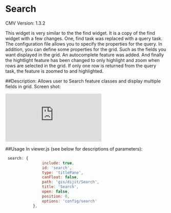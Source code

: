Search
===============

CMV Version: 1.3.2

This widget is very similar to the the find widget.  It is a copy of the find widget with a few changes.  One, find task was replaced with a query task.  The configuration file allows you to specify the properties for the query.  In addition, you can define some properties for the grid.  Such as the fields you want displayed in the grid.  An autocomplete feature was added.  And finally the hightlight feature has been changed to only highlight and zoom when rows are selected in the grid.  If only one row is returned from the query task, the feature is zoomed to and highlighted. 


##Description:
Allows user to Search feature classes and display multiple fields in grid.  Screen shot:
 
![URL Field](https://github.com/msamwill/CMV_Widgets/blob/master/README.md)
 

##Usage 
In viewer.js (see below for descriptions of parameters): 
```javascript      
 search: {
		        include: true,
		        id: 'search',
		        type: 'titlePane',
		        canFloat: false,
		        path: 'gis/dijit/Search',
		        title: 'Search',
		        open: false,
		        position: 0,
		        options: 'config/search'
		    },
